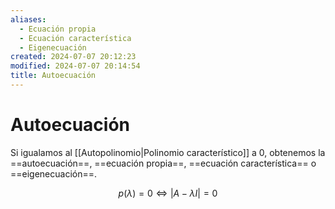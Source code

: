 ```yaml
---
aliases:
  - Ecuación propia
  - Ecuación característica
  - Eigenecuación
created: 2024-07-07 20:12:23
modified: 2024-07-07 20:14:54
title: Autoecuación
---
```


# Autoecuación

Si igualamos al [[Autopolinomio|Polinomio característico]] a $0$, obtenemos la ==autoecuación==, ==ecuación propia==, ==ecuación característica== o ==eigenecuación==.

$$
p(\lambda) = 0
\Leftrightarrow
|A - \lambda I| = 0
$$
